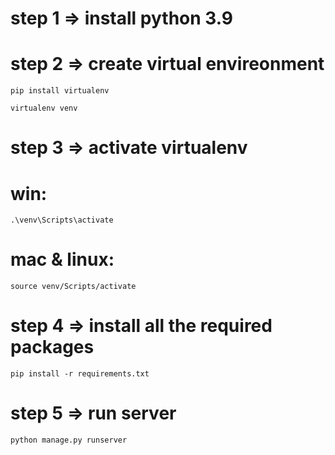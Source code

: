 # step 1 => install python 3.9
# step 2 => create virtual envireonment
`pip install virtualenv`

`virtualenv venv`
# step 3 => activate virtualenv
# win:
```.\venv\Scripts\activate```
# mac & linux:
```source venv/Scripts/activate```

# step 4 => install all the required packages
`pip install -r requirements.txt`

# step 5 => run server
`python manage.py runserver`
